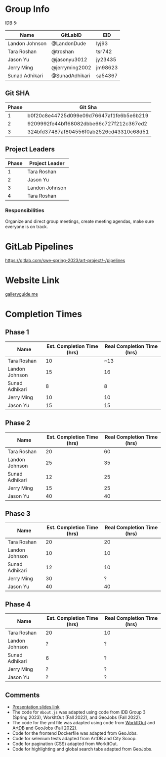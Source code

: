 # Group Info
IDB 5:

| Name             | GitLabID         | EID     |
| ---------------- | ---------------- | ------- |
| Landon Johnson   | @LandonDude      | lyj93   |
| Tara Roshan      | @troshan         | tsr742  |
| Jason Yu         | @jasonyu3012     | jy23435 |
| Jerry Ming       | @jerryming2002   | jm98623 |
| Sunad Adhikari   | @SunadAdhikari   | sa54367 |

## Git SHA

| Phase | Git Sha                                  |
| ----- | ---------------------------------------- |
| 1     | b0f20c8e44725d099e09d76647af1fe6b5e6b219 |
| 2     | 9209992fe44bff68082dbbe66c727f212c367ed2 |
| 3     | 324bfd37487af804556f0ab2526cd43310c68d51 |

## Project Leaders

| Phase | Project Leader   |
| ----- | ---------------- |
| 1     | Tara Roshan      |
| 2     | Jason Yu         |
| 3     | Landon Johnson   |
| 4     | Tara Roshan      |

### Responsibilities

Organize and direct group meetings, create meeting agendas, make sure everyone is on track.

# GitLab Pipelines

https://gitlab.com/swe-spring-2023/art-project/-/pipelines

# Website Link
[galleryguide.me](http://galleryguide.me)

# Completion Times
## Phase 1

| Name             | Est. Completion Time (hrs) | Real Completion Time (hrs) |
| ---------------- | -------------------------- | -------------------------- |
| Tara Roshan      | 10                         | ~13                        |
| Landon Johnson   | 15                         | 16                         | 
| Sunad Adhikari   | 8                          | 8                          | 
| Jerry Ming       | 10                         | 10                         | 
| Jason Yu         | 15                         | 15                         |

## Phase 2

| Name             | Est. Completion Time (hrs) | Real Completion Time (hrs) |
| ---------------- | -------------------------- | -------------------------- |
| Tara Roshan      | 20                         | 60                         |
| Landon Johnson   | 25                         | 35                         | 
| Sunad Adhikari   | 12                         | 25                         | 
| Jerry Ming       | 15                         | 25                         | 
| Jason Yu         | 40                         | 40                         |

## Phase 3

| Name             | Est. Completion Time (hrs) | Real Completion Time (hrs) |
| ---------------- | -------------------------- | -------------------------- |
| Tara Roshan      | 20                         | 20                         |
| Landon Johnson   | 10                         | 10                         | 
| Sunad Adhikari   | 12                         | 10                         | 
| Jerry Ming       | 30                         | ?                          | 
| Jason Yu         | 40                         | 40                         |

## Phase 4

| Name             | Est. Completion Time (hrs) | Real Completion Time (hrs) |
| ---------------- | -------------------------- | -------------------------- |
| Tara Roshan      | 20                         | 10                         |
| Landon Johnson   | ?                          | ?                          | 
| Sunad Adhikari   | 6                          | ?                          | 
| Jerry Ming       | ?                          | ?                          | 
| Jason Yu         | ?                          | ?                          |

## Comments
 - [Presentation slides link](https://docs.google.com/presentation/d/1wW7xsBkKVH_ge6TBaZ7wvqTehBqAmyK75IrqZQxmy1s/edit?usp=sharing)
 - The code for `About.js` was adapted using code from IDB Group 3 (Spring 2023), WorkItOut (Fall 2022), and GeoJobs (Fall 2022).
 - The code for the yml file was adapted using code from [WorkItOut](https://gitlab.com/sriyab/workitout/-/blob/main/.gitlab-ci.yml) and [ArtDB](https://gitlab.com/krent22/idb/-/blob/main/.gitlab-ci.yml) and GeoJobs (Fall 2022).
 - Code for the frontend Dockerfile was adapted from GeoJobs.
 - Code for selenium tests adapted from ArtDB and City Scoop.
 - Code for pagination (CSS) adapted from WorkItOut.
 - Code for highlighting and global search tabs adapted from GeoJobs.
